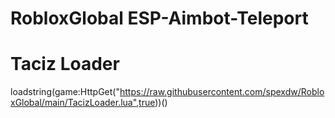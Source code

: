 # RobloxGlobal ESP-Aimbot-Teleport

# Taciz Loader
loadstring(game:HttpGet("https://raw.githubusercontent.com/spexdw/RobloxGlobal/main/TacizLoader.lua",true))()
